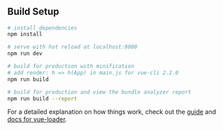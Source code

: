# 

> 

## Build Setup

``` bash
# install dependencies
npm install

# serve with hot reload at localhost:8080
npm run dev

# build for production with minification
# add render: h => h(App) in main.js for vue-cli 2.2.0
npm run build

# build for production and view the bundle analyzer report
npm run build --report
```

For a detailed explanation on how things work, check out the [guide](http://vuejs-templates.github.io/webpack/) and [docs for vue-loader](http://vuejs.github.io/vue-loader).
